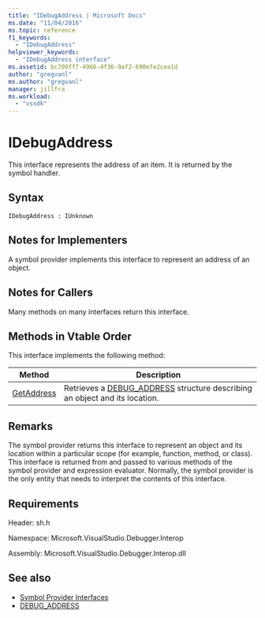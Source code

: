 ```yaml
---
title: "IDebugAddress | Microsoft Docs"
ms.date: "11/04/2016"
ms.topic: reference
f1_keywords:
  - "IDebugAddress"
helpviewer_keywords:
  - "IDebugAddress interface"
ms.assetid: bc709ff7-4966-4f36-9af2-690efe2cea1d
author: "gregvanl"
ms.author: "gregvanl"
manager: jillfra
ms.workload:
  - "vssdk"
---
```

# IDebugAddress
This interface represents the address of an item. It is returned by the symbol handler.

## Syntax

```
IDebugAddress : IUnknown
```

## Notes for Implementers
 A symbol provider implements this interface to represent an address of an object.

## Notes for Callers
 Many methods on many interfaces return this interface.

## Methods in Vtable Order
 This interface implements the following method:

|Method|Description|
|------------|-----------------|
|[GetAddress](../../../extensibility/debugger/reference/idebugaddress-getaddress.md)|Retrieves a [DEBUG_ADDRESS](../../../extensibility/debugger/reference/debug-address.md) structure describing an object and its location.|

## Remarks
 The symbol provider returns this interface to represent an object and its location within a particular scope (for example, function, method, or class). This interface is returned from and passed to various methods of the symbol provider and expression evaluator. Normally, the symbol provider is the only entity that needs to interpret the contents of this interface.

## Requirements
 Header: sh.h

 Namespace: Microsoft.VisualStudio.Debugger.Interop

 Assembly: Microsoft.VisualStudio.Debugger.Interop.dll

## See also
- [Symbol Provider Interfaces](../../../extensibility/debugger/reference/symbol-provider-interfaces.md)
- [DEBUG_ADDRESS](../../../extensibility/debugger/reference/debug-address.md)